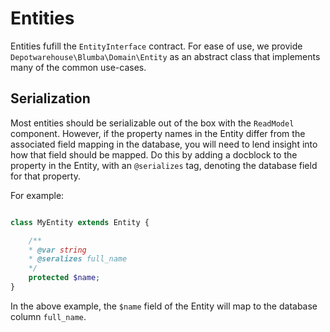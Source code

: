 Entities
=========

Entities fufill the `EntityInterface` contract. For ease of use, we provide `Depotwarehouse\Blumba\Domain\Entity` as
an abstract class that implements many of the common use-cases.

Serialization
--------------

Most entities should be serializable out of the box with the `ReadModel` component. However, if the property names in the
Entity differ from the associated field mapping in the database, you will need to lend insight into how that field should
be mapped. Do this by adding a docblock to the property in the Entity, with an `@serializes` tag, denoting the database field
for that property.

For example:

```php

class MyEntity extends Entity {

    /**
    * @var string
    * @seralizes full_name
    */
    protected $name;
}
```

In the above example, the `$name` field of the Entity will map to the database column `full_name`.

